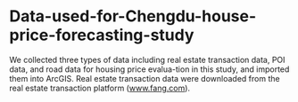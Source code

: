 # Data-used-for-Chengdu-house-price-forecasting-study
We collected three types of data including real estate transaction data, POI data, and road data for housing price evalua-tion in this study, and imported them into ArcGIS.  Real estate transaction data were downloaded from the real estate transaction platform (www.fang.com). 

